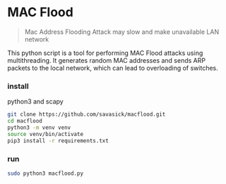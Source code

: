 # MAC Flood

>Mac Address Flooding Attack may slow and make unavailable LAN network

This python script is a tool for performing MAC Flood attacks using multithreading. It generates random MAC addresses and sends ARP packets to the local network, which can lead to overloading of switches.


### install
python3 and scapy

```bash
git clone https://github.com/savasick/macflood.git
cd macflood
python3 -m venv venv
source venv/bin/activate
pip3 install -r requirements.txt
```

### run

```bash
sudo python3 macflood.py
```